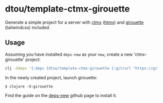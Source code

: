 # dtou/template-ctmx-girouette

Generate a simple project for a server with [ctmx](https://github.com/whamtet/ctmx) ([htmx](https://htmx.org/)) and [girouette](https://github.com/green-coder/girouette) (tailwindcss) included.

## Usage

Assuming you have installed `deps-new` as your `new`, create a new 'ctmx-girouette' project:

```bash
clj -Sdeps '{:deps {dtou/template-ctmx-girouette {:git/url "https://github.com/d-tou/template-ctmx-girouette.git" :git/sha "36b66439ccb2b44cf8be115e971b194a99555953"}}}' -Tnew create :template dtou/template-ctmx-girouette :name myusername/my-ctmx-girouette-project :target-dir my-ctmx-girouette-project
```

In the newly created project, launch girouette: 


    $ clojure -X:girouette


Find the guide on the [deps-new](https://github.com/seancorfield/deps-new) github page to install it. 

